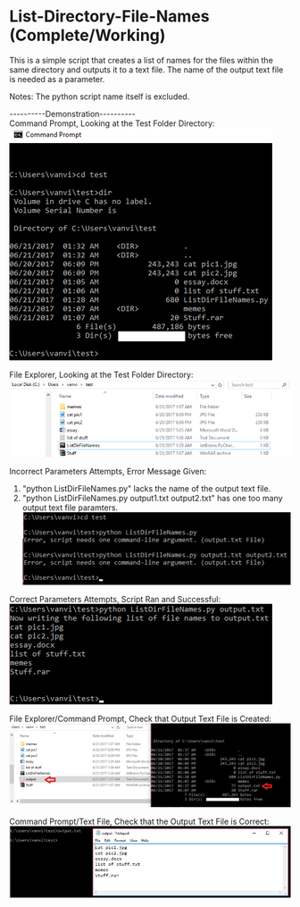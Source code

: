 # List-Directory-File-Names (Complete/Working)
This is a simple script that creates a list of names for the files within the same directory and outputs it to a text file. The name of the output text file is needed as a parameter. <br />

Notes: The python script name itself is excluded. 

----------Demonstration----------<br />
Command Prompt, Looking at the Test Folder Directory: <br />
![cdmfolder](/demo/1.png)




File Explorer, Looking at the Test Folder Directory: <br />
![explorerfolder](/demo/2.png)




Incorrect Parameters Attempts, Error Message Given: <br />
1. "python ListDirFileNames.py" lacks the name of the output text file.
2. "python ListDirFileNames.py output1.txt output2.txt" has one too many output text file paramters.
![error](/demo/3.png)




Correct Parameters Attempts, Script Ran and Successful: <br />
![success](/demo/4.png)




File Explorer/Command Prompt, Check that Output Text File is Created: <br />
![check1](/demo/6.png)




Command Prompt/Text File, Check that the Output Text File is Correct: <br />
![check2](/demo/5.png)
